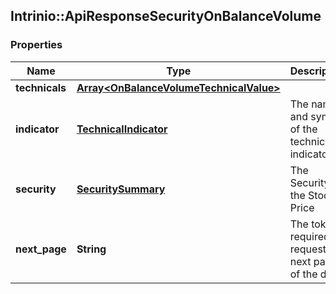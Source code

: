 ## Intrinio::ApiResponseSecurityOnBalanceVolume

### Properties
Name | Type | Description | Notes
------------ | ------------- | ------------- | -------------
**technicals** | [**Array&lt;OnBalanceVolumeTechnicalValue&gt;**](OnBalanceVolumeTechnicalValue.md) |  | [optional] 
**indicator** | [**TechnicalIndicator**](TechnicalIndicator.md) | The name and symbol of the technical indicator | [optional] 
**security** | [**SecuritySummary**](SecuritySummary.md) | The Security of the Stock Price | [optional] 
**next_page** | **String** | The token required to request the next page of the data | [optional] 


